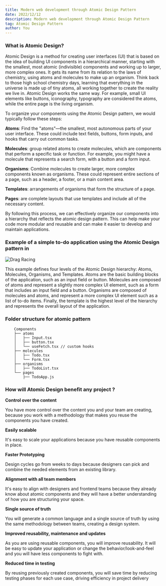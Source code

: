 ```yaml
---
title: Modern web development through Atomic Design Pattern
date: 2022/12/12
description: Modern web development through Atomic Design Pattern
tag: Atomic Design Pattern
author: You
---
```


### What is Atomic Design?
Atomic Design is a method for creating user interfaces (UI) that is based on the idea of building UI components in a hierarchical manner, starting with the smallest, most atomic (indivisible) components and working up to larger, more complex ones. It gets its name from its relation to the laws of chemistry, using atoms and molecules to make up an organism. Think back to those high school chemistry days, learning that everything in the universe is made up of tiny atoms, all working together to create the reality we live in. Atomic Design works the same way. For example, small UI elements like buttons, iconography, typography are considered the atoms, while the entire page is the living organism.

To organize your components using the Atomic Design pattern, we would typically follow these steps:

**Atoms**: Find the "atoms"—the smallest, most autonomous parts of your user interface. These could include text fields, buttons, form inputs, and hooks that carry out common tasks. 

**Molecules**: group related atoms to create molecules, which are components that perform a specific task or function. For example, you might have a molecule that represents a search form, with a button and a form input.

**Organisms**: Combine molecules to create larger, more complex components known as organisms. These could represent entire sections of a page, such as a header, a footer, or a main content area. 

**Templates**:  arrangements of organisms that form the structure of a page.

**Pages**: are complete layouts that use templates and include all of the necessary content.


By following this process, we can effectively organize our components into a hierarchy that reflects the atomic design pattern. This can help make your code more modular and reusable and can make it easier to develop and maintain applications.


### Example of a simple to-do application using the Atomic Design pattern in

![Drag Racing](images/desginPattern.png)

This example defines four levels of the Atomic Design hierarchy: Atoms, Molecules, Organisms, and Templates. Atoms are the basic building blocks of the application, such as an input field or button. Molecules are composed of atoms and represent a slightly more complex UI element, such as a form that includes an input field and a button. Organisms are composed of molecules and atoms, and represent a more complex UI element such as a list of to-do items. Finally, the template is the highest level of the hierarchy and represents the overall layout of the application.

### Folder structure for atomic pattern

```
    Components 
    ├── atoms
    │   ├── Input.tsx
    │   ├── button.tsx
    │   └── useFetch.tsx // custom hooks 
    ├── molecules
    │   ├── Todo.tsx
    │   └── Form.tsx
    ├── organisms
    │   ├── TodoList.tsx
    └── pages
        ├── TodoApp.js
```

### How will Atomic Design benefit any project ?

**Control over the content**

You have more control over the content you and your team are creating, because you work with a methodology that makes you reuse the components you have created.

**Easily scalable**

It's easy to scale your applications because you have reusable components in place.

**Faster Prototyping**

Design cycles go from weeks to days because designers can pick and combine the needed elements from an existing library.

**Alignment with all team members**

It's easy to align with designers and frontend teams because they already know about atomic components and they will have a better understanding of how you are structuring your space.

**Single source of truth**

You will generate a common language and a single source of truth by using the same methodology between teams, creating a design system.

**Improved reusability, maintenance and updates**

As you are using reusable components, you will improve reusability. It will be easy to update your application or change the behavior/look-and-feel and you will have less components to fight with.

**Reduced time in testing**

By reusing previously created components, you will save time by reducing testing phases for each use case, driving efficiency in project delivery